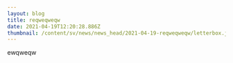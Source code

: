 ```yaml
---
layout: blog
title: reqweqweqw
date: 2021-04-19T12:20:28.886Z
thumbnail: /content/sv/news/news_head/2021-04-19-reqweqweqw/letterbox.jpg
---
```

ewqweqw